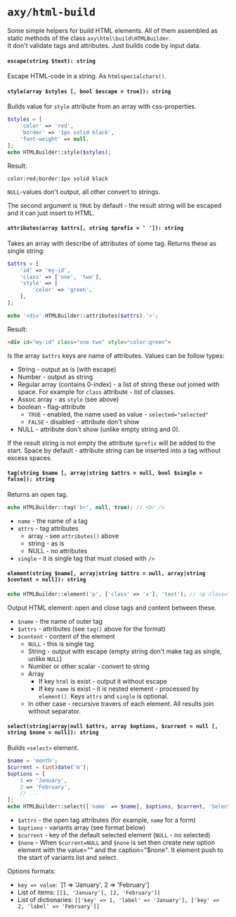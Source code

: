 # `axy/html-build`

Some simple helpers for build HTML elements.
All of them assembled as static methods of the class `axy\html\build\HTMLBuilder`.  
It don't validate tags and attributes.
Just builds code by input data.

#### `escape(string $text): string`

Escape HTML-code in a string.
As `htmlspecialchars()`.

#### `style(array $styles [, bool $escape = true]): string`

Builds value for `style` attribute from an array with css-properties.

```php
$styles = [
    'color' => 'red',
    'border' => '1px solid black',
    'font-weight' => null,
];
echo HTMLBuilder::style($styles);
```

Result:

```
color:red;border:1px solid black
```

`NULL`-values don't output, all other convert to strings.

The second argument is `TRUE` by default - the result string will be escaped and it can just insert to HTML. 

#### `attributes(array $attrs[, string $prefix = ' ']): string`

Takes an array with describe of attributes of some tag.
Returns these as single string:


```php
$attrs = [
    'id' => 'my-id',
    'class' => ['one', 'two'],
    'style' => [
        'color' => 'green',
    ],
];

echo '<div'.HTMLBuilder::attributes($attrs).'>';
```

Result:

```html
<div id="my-id" class="one two" style="color:green">
```

Is the array `$attrs` keys are name of attributes.
Values can be follow types:

* String - output as is (with escape)
* Number - output as string
* Regular array (contains 0-index) - a list of string these out joined with space. 
For example for `class` attribute - list of classes. 
* Assoc array - as `style` (see above)
* boolean - flag-attribute
    * `TRUE` - enabled, the name used as value - `selected="selected"`
    * `FALSE` - disabled - attribute don't show
* NULL - attribute don't show (unlike empty string and 0).

If the result string is not empty the attribute `$prefix` will be added to the start.
Space by default - attribute string can be inserted into a tag without excess spaces.

#### `tag(string $name [, array|string $attrs = null, bool $single = false]): string`

Returns an open tag.

```php
echo HTMLBuilder::tag('br', null, true); // <br />
```

* `name` - the name of a tag
* `attrs` - tag attributes
    * array - see `attributes()` above
    * string - as is
    * NULL - no attributes
* `single` - it is single tag that must closed with `/>`

#### `element(string $name[, array|string $attrs = null, array|string $content = null]): string`

```php
echo HTMLBuilder::element('p', ['class' => 'x'], 'text'); // <p class="x">text</p>
```

Output HTML element: open and close tags and content between these.

* `$name` - the name of outer tag
* `$attrs` - attributes (see `tag()` above for the format)
* `$content` - content of the element
    * `NULL` - this is single tag
    * String - output with escape (empty string don't make tag as single, unlike `NULL`)
    * Number or other scalar - convert to string
    * Array
        * If key `html` is exist - output it without escape
        * If key `name` is exist - it is nested element - processed by `element()`.
        Keys `attrs` and `single` is optional. 
    * In other case - recursive travers of each element. All results join without separator.

#### `select(string|array|null $attrs, array $options, $current = null [, string $none = null]): string`

Builds `<select>` element.

```php
$name = 'month';
$current = (int)date('m');
$options = [
    1 => 'January',
    2 => 'February',
    // ...
];
echo HTMLBuilder::select(['name' => $name], $options, $current, 'Select, please');
```

* `$attrs` - the open tag attributes (for example, `name` for a form)
* `$options` - variants array (see format below)
* `$current` - key of the default selected element (`NULL` - no selected)
* `$none` - When `$current=NULL` and `$none` is set then create new option element
with the value="" and the caption="$none". It element push to the start of variants list and select. 

Options formats:

* `key => value`: `[1 => 'January', 2 => 'February']
* List of items: `[[1, 'January'], [2, 'February']]`
* List of dictionaries: `[['key' => 1, 'label' => 'January'], ['key' => 2, 'label' => 'February']]`
